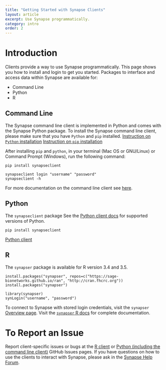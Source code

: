```yaml
---
title: "Getting Started with Synapse Clients"
layout: article
excerpt: Use Synapse programmatically.
category: intro
order: 2
---
```


# Introduction

Clients provide a way to use Synapse programmatically. This page shows you how to install and login to get you started. Packages to interface and access data within Synapse are available for: 

* Command Line
* Python
* R


## Command Line

The Synapse command line client is implemented in Python and comes with the Synapse Python package. To install the Synapse command line client, please make sure that you have `Python` and `pip` installed. 
[Instruction on `Python` installation](https://www.python.org/downloads/)
[Instruction on `pip` installation](https://pip.pypa.io/en/stable/installing/)

After installing `pip` and `python`, in your terminal (Mac OS or GNU/Linux) or Command Prompt (Windows), run the following command:
```
pip install synapseclient
```
```
synapseclient login "username" "password"
synapseclient -h
```

For more documentation on the command line client see [here](https://python-docs.synapse.org/build/html/CommandLineClient.html).

## Python

The `synapseclient` package See the [Python client docs](https://python-docs.synapse.org/build/html/index.html#more-information) for supported versions of Python. 

```
pip install synapseclient
```
[Python client](https://python-docs.synapse.org/build/html/index.html)

## R

The `synapser` package is available for R version 3.4 and 3.5.  

```
install.packages("synapser", repos=c("https://sage-bionetworks.github.io/ran", "http://cran.fhcrc.org"))
install.packages("synapser")
```

```
library(synapser)
synLogin("username", "password")
```

To connect to Synapse with stored login credentials, visit the `synapser` [Overview page](https://r-docs.synapse.org/articles/synapser.html). Visit the [`synapser` R docs](https://r-docs.synapse.org) for complete documentation.


# To Report an Issue 

Report client-specific issues or bugs at the [R client](https://github.com/Sage-Bionetworks/synapser/issues) or [Python (including the command line client)](https://github.com/Sage-Bionetworks/synapsePythonClient/issues) GitHub Issues pages. If you have questions on how to use the clients to interact with Synapse, please ask in the [Synapse Help Forum](https://www.synapse.org/#!SynapseForum:default).
